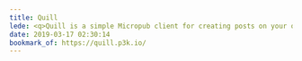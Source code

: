 ```yaml
---
title: Quill
lede: <q>Quill is a simple Micropub client for creating posts on your own website. To use it, your website will need to have a Micropub endpoint, and this app will send requests to it to create posts.</q>
date: 2019-03-17 02:30:14
bookmark_of: https://quill.p3k.io/
---
```



